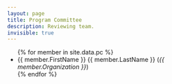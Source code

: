 ```yaml
---
layout: page
title: Program Committee
description: Reviewing team.
invisible: true
---
```


<ul>
{% for member in site.data.pc %}
<li>{{ member.FirstName }} {{ member.LastName }} (<i>{{ member.Organization }}</i>)</li>
{% endfor %}
</ul>
